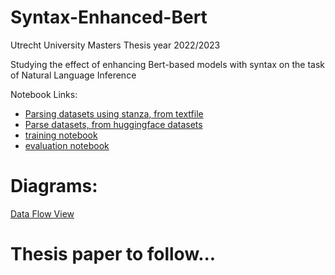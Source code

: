 # Syntax-Enhanced-Bert
Utrecht University Masters Thesis year 2022/2023

Studying the effect of enhancing Bert-based models with syntax on the task of Natural Language Inference

Notebook Links:

- <a href="https://colab.research.google.com/drive/1YLzZESUyOR1mSlqUYb1zoz4uHfMMWfCA?usp=sharing" target="_blank">Parsing datasets using stanza, from textfile</a>
- <a href="https://colab.research.google.com/drive/1ojdWbJXgqBNc2vdzo-3fDR_2XyididsR?usp=sharing" target="_blank">Parse datasets, from huggingface datasets</a>
- <a href="https://colab.research.google.com/drive/1xPgVxDzchv7ZBsKzJ4VoAdnp23q-tkNu#scrollTo=yNak14_2ke5Y" target="_blank">training notebook</a>
- <a href="https://colab.research.google.com/drive/1920fAqJ-niy9F-w9AZeoCFfbbWxwX4D8#scrollTo=AK6wfzlM6aRD" target="_blank">evaluation notebook</a>

# Diagrams:
[Data Flow View](Functional_view.drawio.pdf)

# Thesis paper to follow...

